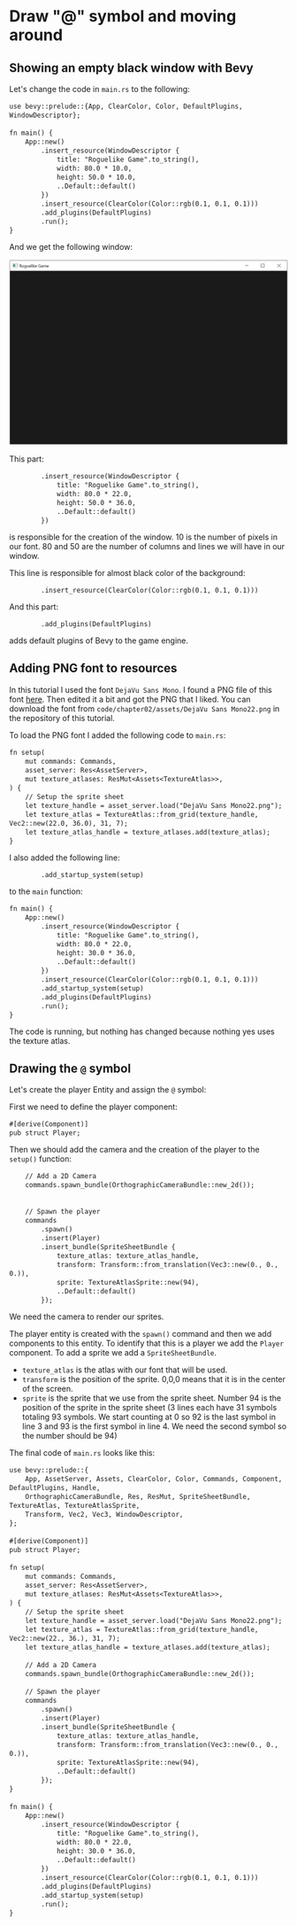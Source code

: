 # Draw "@" symbol and moving around

## Showing an empty black window with Bevy

Let's change the code in `main.rs` to the following:
```rust, noplayground
use bevy::prelude::{App, ClearColor, Color, DefaultPlugins, WindowDescriptor};

fn main() {
    App::new()
        .insert_resource(WindowDescriptor {
            title: "Roguelike Game".to_string(),
            width: 80.0 * 10.0,
            height: 50.0 * 10.0,
            ..Default::default()
        })
        .insert_resource(ClearColor(Color::rgb(0.1, 0.1, 0.1)))
        .add_plugins(DefaultPlugins)
        .run();
}
```

And we get the following window:

![Roguelike02-01](img/Roguelike02-01.png)

This part: 
```rust, noplayground
        .insert_resource(WindowDescriptor {
            title: "Roguelike Game".to_string(),
            width: 80.0 * 22.0,
            height: 50.0 * 36.0,
            ..Default::default()
        })
```
is responsible for the creation of the window. 10 is the number of pixels in our font. 80 and 50 are the number of columns and lines we will have in our window.

This line is responsible for almost black color of the background:
```rust, noplayground
        .insert_resource(ClearColor(Color::rgb(0.1, 0.1, 0.1)))
```

And this part:
```rust, noplayground
        .add_plugins(DefaultPlugins)
```
adds default plugins of Bevy to the game engine.

## Adding PNG font to resources

In this tutorial I used the font `DejaVu Sans Mono`. I found a PNG file of this font [here](https://allfont.ru/download/dejavu-sans-mono/). Then edited it a bit and got the PNG that I liked. You can download the font from `code/chapter02/assets/DejaVu Sans Mono22.png` in the repository of this tutorial.

To load the PNG font I added the following code to `main.rs`:

```rust, noplayground
fn setup(
    mut commands: Commands,
    asset_server: Res<AssetServer>,
    mut texture_atlases: ResMut<Assets<TextureAtlas>>,
) {
    // Setup the sprite sheet
    let texture_handle = asset_server.load("DejaVu Sans Mono22.png");
    let texture_atlas = TextureAtlas::from_grid(texture_handle, Vec2::new(22.0, 36.0), 31, 7);
    let texture_atlas_handle = texture_atlases.add(texture_atlas);
}
```

I also added the following line:
```rust, noplayground
        .add_startup_system(setup)
```

to the `main` function:
```rust, noplayground
fn main() {
    App::new()
        .insert_resource(WindowDescriptor {
            title: "Roguelike Game".to_string(),
            width: 80.0 * 22.0,
            height: 30.0 * 36.0,
            ..Default::default()
        })
        .insert_resource(ClearColor(Color::rgb(0.1, 0.1, 0.1)))
        .add_startup_system(setup)
        .add_plugins(DefaultPlugins)
        .run();
}
```

The code is running, but nothing has changed because nothing yes uses the texture atlas.

## Drawing the `@` symbol
Let's create the player Entity and assign the `@` symbol:

First we need to define the player component:
```rust, noplayground
#[derive(Component)]
pub struct Player;
```

Then we should add the camera and the creation of the player to the `setup()` function:
```rust, noplayground
    // Add a 2D Camera
    commands.spawn_bundle(OrthographicCameraBundle::new_2d());


    // Spawn the player
    commands
        .spawn()
        .insert(Player)
        .insert_bundle(SpriteSheetBundle {
            texture_atlas: texture_atlas_handle,
            transform: Transform::from_translation(Vec3::new(0., 0., 0.)),
            sprite: TextureAtlasSprite::new(94),
            ..Default::default()
        });
```

We need the camera to render our sprites.

The player entity is created with the `spawn()` command and then we add components to this entity. To identify that this is a player we add the `Player` component. To add a sprite we add a `SpriteSheetBundle`. 
- `texture_atlas` is the atlas with our font that will be used. 
- `transform` is the position of the sprite. 0,0,0 means that it is in the center of the screen.
- `sprite` is the sprite that we use from the sprite sheet. Number 94 is the position of the sprite in the sprite sheet (3 lines each have 31 symbols totaling 93 symbols. We start counting at 0 so 92 is the last symbol in line 3 and 93 is the first symbol in line 4. We need the second symbol so the number should be 94)

The final code of `main.rs` looks like this:
```rust, noplayground
use bevy::prelude::{
    App, AssetServer, Assets, ClearColor, Color, Commands, Component, DefaultPlugins, Handle,
    OrthographicCameraBundle, Res, ResMut, SpriteSheetBundle, TextureAtlas, TextureAtlasSprite,
    Transform, Vec2, Vec3, WindowDescriptor,
};

#[derive(Component)]
pub struct Player;

fn setup(
    mut commands: Commands,
    asset_server: Res<AssetServer>,
    mut texture_atlases: ResMut<Assets<TextureAtlas>>,
) {
    // Setup the sprite sheet
    let texture_handle = asset_server.load("DejaVu Sans Mono22.png");
    let texture_atlas = TextureAtlas::from_grid(texture_handle, Vec2::new(22., 36.), 31, 7);
    let texture_atlas_handle = texture_atlases.add(texture_atlas);

    // Add a 2D Camera
    commands.spawn_bundle(OrthographicCameraBundle::new_2d());

    // Spawn the player
    commands
        .spawn()
        .insert(Player)
        .insert_bundle(SpriteSheetBundle {
            texture_atlas: texture_atlas_handle,
            transform: Transform::from_translation(Vec3::new(0., 0., 0.)),
            sprite: TextureAtlasSprite::new(94),
            ..Default::default()
        });
}

fn main() {
    App::new()
        .insert_resource(WindowDescriptor {
            title: "Roguelike Game".to_string(),
            width: 80.0 * 22.0,
            height: 30.0 * 36.0,
            ..Default::default()
        })
        .insert_resource(ClearColor(Color::rgb(0.1, 0.1, 0.1)))
        .add_plugins(DefaultPlugins)
        .add_startup_system(setup)
        .run();
}
```